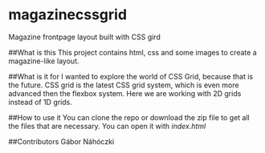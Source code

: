 # magazinecssgrid
Magazine frontpage layout built with CSS gird

##What is this
This project contains html, css and some images to create a magazine-like layout.

##What is it for
I wanted to explore the world of CSS Grid, because that is the future. CSS grid is the latest CSS grid system, which is even more advanced then the flexbox system. Here we are working with 2D grids instead of 1D grids.

##How to use it
You can clone the repo or download the zip file to get all the files that are necessary. You can open it with _index.html_

##Contributors
Gábor Náhóczki